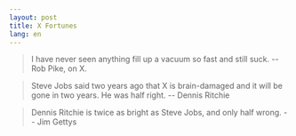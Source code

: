 ```yaml
---
layout: post
title: X Fortunes
lang: en
---
```


> I have never seen anything fill up a vacuum so fast and still suck.
>		-- Rob Pike, on X.

> Steve Jobs said two years ago that X is brain-damaged and it will be gone in two years.  He was half right.
>		-- Dennis Ritchie

> Dennis Ritchie is twice as bright as Steve Jobs, and only half wrong.
>		-- Jim Gettys